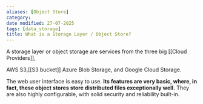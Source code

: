```yaml
---
aliases: [Object Store]
category:
date modified: 27-07-2025
tags: [data_storage]
title: What is a Storage Layer / Object Store?
---
```

A storage layer or object storage are services from the three big [[Cloud Providers]], 

AWS S3,[[S3 bucket]]
Azure Blob Storage,
and Google Cloud Storage. 

The web user interface is easy to use. **Its features are very basic, where, in fact, these object stores store distributed files exceptionally well.** They are also highly configurable, with solid security and reliability built-in.
